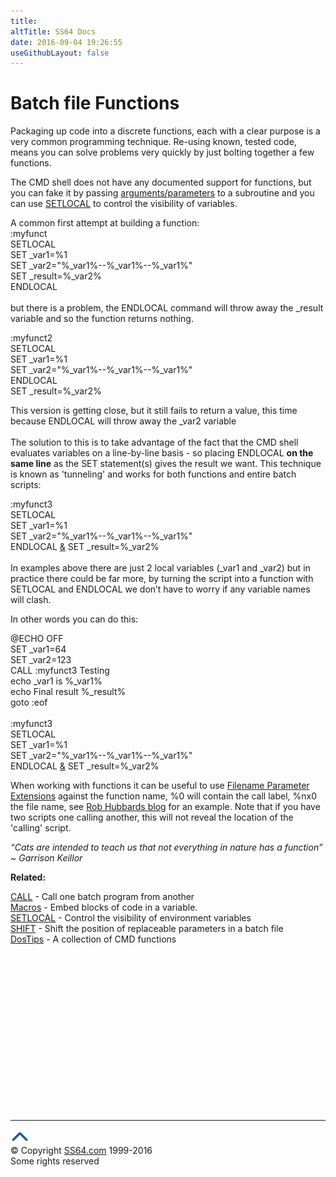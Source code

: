 ```yaml
---
title:
altTitle: SS64 Docs
date: 2016-09-04 19:26:55
useGithubLayout: false
---
```

<!-- #BeginLibraryItem "/Library/head_ntsyntax.lbi" --><!-- #EndLibraryItem --><h1>Batch file Functions </h1> 
<p>Packaging up code into a discrete functions, each with a clear purpose is a very common programming technique. Re-using known, tested code, means you can solve problems very quickly by just bolting together a few functions.</p>
<p>The CMD shell does not have any documented support for functions, but you can fake it by passing <a href="syntax-args.html">arguments/parameters</a> to a subroutine and you can use <a href="setlocal.html">SETLOCAL</a>  to control the visibility of variables. </p>
<p>A common first attempt at building a function:<br>
<span class="code">:myfunct<br>
SETLOCAL<br>
SET _var1=%1<br>
SET _var2="%_var1%--%_var1%--%_var1%"<br>
SET _result=%_var2%<br>
ENDLOCAL
</span><br>
<br>
but there is a problem, the ENDLOCAL command will throw away the <span class="code">_result</span> variable and so the function returns nothing. </p>
<p><span class="code">:myfunct2<br>
SETLOCAL<br>
SET _var1=%1<br>
SET _var2="%_var1%--%_var1%--%_var1%"<br>
ENDLOCAL<br>
SET _result=%_var2%</span></p>
<p>This version is getting close, but it still fails to return a value, this time because ENDLOCAL  will throw away the <span class="code">_var2</span> variable<br>
<br>
The solution to this is to take advantage of the fact that the CMD shell evaluates variables on a line-by-line basis - so placing ENDLOCAL <b>on the same line</b> as the SET statement(s)  gives the result we want. This technique is known as 'tunneling' and works for both functions and entire batch scripts:</p>
<p><span class="code">:myfunct3<br>
SETLOCAL<br>
SET _var1=%1<br>
SET _var2="%_var1%--%_var1%--%_var1%"<br>
ENDLOCAL <a href="syntax-redirection.html">&amp;</a> SET _result=%_var2%</span><br>
<br>
In examples above there are just 2 local variables (_var1 and _var2) but in practice there could be far more, by turning the script into a function with SETLOCAL and ENDLOCAL we don’t have to worry if any variable names will clash.</p>
<p>In other words you can do this:</p>
<p class="code">@ECHO OFF <br>
SET _var1=64<br>
SET _var2=123<br>
CALL :myfunct3 Testing<br>
echo _var1 is %_var1%<br>
echo Final result %_result%<br>
goto :eof<br> 
<br>
:myfunct3<br>
SETLOCAL<br>
SET _var1=%1<br>
SET _var2="%_var1%--%_var1%--%_var1%"<br>
ENDLOCAL <a href="syntax-redirection.html">&amp;</a> SET _result=%_var2%</p>
<p>When working with functions it can be useful to use <a href="syntax-args.html">Filename Parameter Extensions</a> against the function name, <span class="code">%0</span> will contain the call label, <span class="code">%nx0</span>  the file name, see <a href="http://rhubbarb.wordpress.com/2009/06/17/batch-func-param-filename/">Rob Hubbards blog</a> for an example. Note that if you have two scripts one calling another, this will not reveal the location of the 'calling' script.</p>
<p class="quote"><i>“Cats are intended to teach us that not everything in nature has a function” ~ Garrison Keillor</i>
</p><p><b>Related:</b></p>
<p>  <a href="call.html">CALL</a> - Call one batch program from another<br>
<a href="syntax-macros.html">Macros</a> - Embed blocks of code in a variable.<br>
<a href="setlocal.html">SETLOCAL</a> - Control the visibility of environment variables<br>
<a href="shift.html">SHIFT</a> - Shift the position of replaceable parameters in a batch file<br>
<a href="http://www.dostips.com/DtCodeCmdLib.php">DosTips</a> - A collection of CMD functions </p><!-- #BeginLibraryItem "/Library/foot_nt.lbi" --><p>
<!-- windows300 -->
<ins class="adsbygoogle" style="display:inline-block;width:300px;height:250px" data-ad-client="ca-pub-6140977852749469" data-ad-slot="7649547908"></ins>
<script>
(adsbygoogle = window.adsbygoogle || []).push({});
</script></p>
<hr>
<div id="bl" class="footer"><a href="syntax-functions.html#"><img src="../images/top.png" width="30" height="22" alt="Back to the Top"></a></div>
<div id="br" class="footer, tagline">© Copyright <a href="http://ss64.com/">SS64.com</a> 1999-2016<br>
Some rights reserved</div><!-- #EndLibraryItem -->

